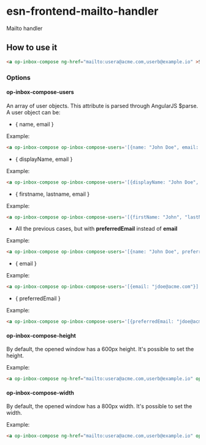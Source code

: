 # esn-frontend-mailto-handler
Mailto handler

## How to use it

```html
<a op-inbox-compose ng-href="mailto:usera@acme.com,userb@example.io" >Send mail</a>
```

### Options

#### op-inbox-compose-users

An array of user objects. This attribute is parsed through AngularJS $parse. A user object can be:

* { name, email }

Example:

```html
<a op-inbox-compose op-inbox-compose-users='[{name: "John Doe", email: "jdoe@acme.com"}]' >Send mail</a>
```

* { displayName, email }

Example:

```html
<a op-inbox-compose op-inbox-compose-users='[{displayName: "John Doe", email: "jdoe@acme.com"}]' >Send mail</a>
```
* { firstname, lastname, email }

Example:

```html
<a op-inbox-compose op-inbox-compose-users='[{firstName: "John", "lastName": "Doe", email: "jdoe@acme.com"}]' >Send mail</a>
```

* All the previous cases, but with **preferredEmail** instead of **email**

Example:

```html
<a op-inbox-compose op-inbox-compose-users='[{name: "John Doe", preferredEmail: "jdoe@acme.com"}]' >Send mail</a>
```

* { email }

Example:

```html
<a op-inbox-compose op-inbox-compose-users='[{email: "jdoe@acme.com"}]' >Send mail</a>
```

* { preferredEmail }

Example:

```html
<a op-inbox-compose op-inbox-compose-users='[{preferredEmail: "jdoe@acme.com"}]' >Send mail</a>
```

#### op-inbox-compose-height

By default, the opened window has a 600px height. It's possible to set the height.

Example:

```html
<a op-inbox-compose ng-href="mailto:usera@acme.com,userb@example.io" op-inbox-compose-height="1000">Send mail</a>
```

#### op-inbox-compose-width

By default, the opened window has a 800px width. It's possible to set the width.

Example:

```html
<a op-inbox-compose ng-href="mailto:usera@acme.com,userb@example.io" op-inbox-compose-width="1200">Send mail</a>
```

